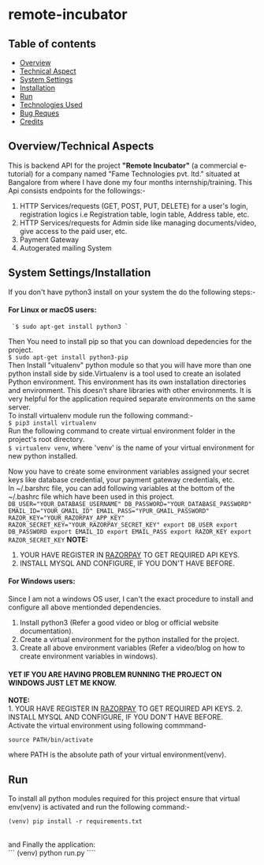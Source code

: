 # remote-incubator

## Table of contents
* [Overview](#overview)
* [Technical Aspect](#technical-aspect)
* [System Settings](#system-settings)
* [Installation](#installation)
* [Run](#run)
* [Technologies Used](#technologies-used)
* [Bug Reques](#bug-request)
* [Credits](#credits)

## Overview/Technical Aspects
This is backend API for the project <b>"Remote Incubator"</b> (a commercial e-tutorial) for a company named "Fame Technologies pvt. ltd." situated at Bangalore from where I have done my four months internship/training.
This Api consists endpoints for the followings:- 
  1. HTTP Services/requests (GET, POST, PUT, DELETE) for a user's login, registration logics i.e Registration table, login table, Address table, etc.
  2. HTTP Services/requests for Admin side like managing documents/video, give access to the paid user, etc.
  3. Payment Gateway
  4. Autogerated mailing System
  
  ## System Settings/Installation
  If you don't have python3 install on your system the do the following steps:- </br>
  #### For Linux  or macOS users:
     `$ sudo apt-get install python3 `
    
  Then You need to install pip so that you can download depedencies for the project. </br>
     ```
      $ sudo apt-get install python3-pip 
     ```
     </br>
      Then Install "vitualenv" python module so that you will have more than one python install side by side.Virtualenv is a tool used to create an isolated Python 
      environment. This environment has its own installation directories and environment. This doesn't share libraries with other environments.
      It is very helpful for the application required separate environments on the same server. </br>
      To install virtualenv module run the following command:- </br>
      ```
      $ pip3 install virtualenv
      ```
      </br>
      Run the following command to create virtual environment folder in the project's root directory. </br>
      `$ virtualenv venv`, where 'venv' is the name of your virtual environment for new python installed. </br>
      
Now you have to create some environment variables assigned your secret keys like database credential, your payment gateway credentials, etc. </br>
In ~/.barshrc file, you can add following variables at the bottom of the ~/.bashrc file which have been used in this project.
      ```
      DB_USER="YOUR_DATABASE_USERNAME"
      DB_PASSWORD="YOUR_DATABASE_PASSWORD"
      EMAIL_ID="YOUR_GMAIL_ID"
      EMAIL_PASS="YPUR_GMAIL_PASSWORD"
      RAZOR_KEY="YOUR_RAZORPAY_APP_KEY"
      RAZOR_SECRET_KEY="YOUR_RAZORPAY_SECRET_KEY"
      export DB_USER
      export DB_PASSWORD
      export EMAIL_ID
      export EMAIL_PASS
      export RAZOR_KEY
      export RAZOR_SECRET_KEY
      ```
<b>NOTE: </b> </br>
1. YOUR HAVE REGISTER IN [RAZORPAY](https://www.razorpay.com/) TO GET REQUIRED API KEYS.
2. INSTALL MYSQL AND CONFIGURE, IF YOU DON'T HAVE BEFORE.
     
  #### For Windows users:
  Since I am not a windows OS user, I can't the exact procedure to install and configure all above mentionded dependencies.
  1. Install python3 (Refer a good video or blog or official website documentation).
  2. Create a virtual environment for the python installed for the project.
  3. Create all above environment variables (Refer a video/blog on how to create environment variables in windows).
  #### YET IF YOU ARE HAVING PROBLEM RUNNING THE PROJECT ON WINDOWS JUST LET ME KNOW.
  <b>NOTE: </b> </br>
     1. YOUR HAVE REGISTER IN [RAZORPAY](https://www.razorpay.com/) TO GET REQUIRED API KEYS.
     2. INSTALL MYSQL AND CONFIGURE, IF YOU DON'T HAVE BEFORE.
     </br>
 Activate the virtual environment using following commmand- </br>
```
source PATH/bin/activate
```
where PATH is the absolute path of your virtual environment(venv).

## Run 
To install all python modules required for this project ensure that virtual env(venv) is activated and run the following command:- </br>
```
(venv) pip install -r requirements.txt
```
</br>
and Finally the application: </br>
```
(venv) python run.py
````
